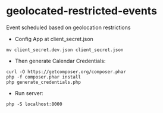 # geolocated-restricted-events
Event scheduled based on geolocation restrictions

- Config App at client_secret.json 
```
mv client_secret.dev.json client_secret.json
```

- Then generate Calendar Credentials:
```
curl -O https://getcomposer.org/composer.phar
php -f composer.phar install
php generate_credentials.php 
```

- Run server:
```
php -S localhost:8000
```